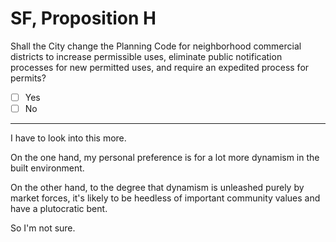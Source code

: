 # SF, Proposition H

Shall the City change the Planning Code for neighborhood commercial districts to increase permissible uses, eliminate public notification processes for new permitted uses, and require an expedited process for permits?

- [ ] Yes
- [ ] No

---

I have to look into this more.

On the one hand, my personal preference is for a lot more dynamism in the built environment.

On the other hand, to the degree that dynamism is unleashed purely by market forces, it's likely to be heedless of important
community values and have a plutocratic bent.

So I'm not sure.
